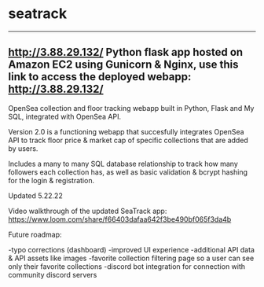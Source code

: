 # seatrack
------

http://3.88.29.132/
Python flask app hosted on Amazon EC2 using Gunicorn & Nginx, use this link to access the deployed webapp: http://3.88.29.132/
-----

OpenSea collection and floor tracking webapp built in Python, Flask and My SQL, integrated with OpenSea API.

Version 2.0 is a functioning webapp that succesfully integrates OpenSea API to track floor price & market cap of specific collections that are added by users.

Includes a many to many SQL database relationship to track how many followers each collection has, as well as basic validation & bcrypt hashing for the login & registration.

Updated 5.22.22

Video walkthrough of the updated SeaTrack app: https://www.loom.com/share/f66403dafaa642f3be490bf065f3da4b

Future roadmap:

-typo corrections (dashboard)
-improved UI experience
-additional API data & API assets like images
-favorite collection filtering page so a user can see only their favorite collections
-discord bot integration for connection with community discord servers
